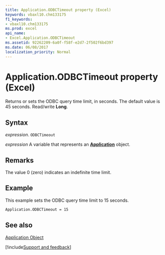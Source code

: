 ```yaml
---
title: Application.ODBCTimeout property (Excel)
keywords: vbaxl10.chm133175
f1_keywords:
- vbaxl10.chm133175
ms.prod: excel
api_name:
- Excel.Application.ODBCTimeout
ms.assetid: 92262209-6a0f-f58f-e2d7-2f502f6bd397
ms.date: 06/08/2017
localization_priority: Normal
---
```



# Application.ODBCTimeout property (Excel)

Returns or sets the ODBC query time limit, in seconds. The default value is 45 seconds. Read/write  **Long**.


## Syntax

_expression_. `ODBCTimeout`

_expression_ A variable that represents an **[Application](Excel.Application(object).md)** object.


## Remarks

The value 0 (zero) indicates an indefinite time limit.


## Example

This example sets the ODBC query time limit to 15 seconds.


```vb
Application.ODBCTimeout = 15
```


## See also


[Application Object](Excel.Application(object).md)

[!include[Support and feedback](~/includes/feedback-boilerplate.md)]